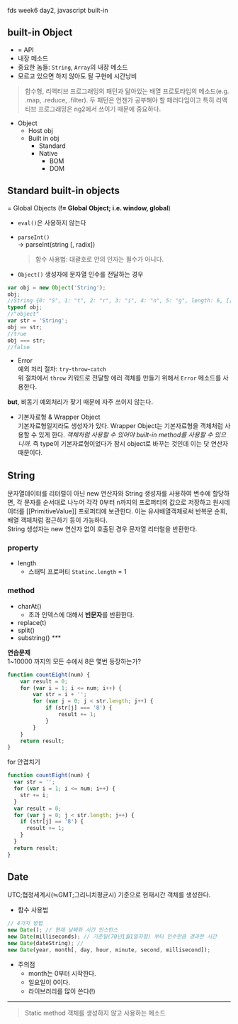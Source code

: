 fds week6 day2, javascript built-in

## built-in Object
* = API
* 내장 메소드
* 중요한 놈들: `String`, `Array`의 내장 메소드
* 모르고 있으면 하지 않아도 될 구현에 시간낭비

> 함수형, 리액티브 프로그래밍의 패턴과 닮아있는 배열 프로토타입의 메소드(e.g. .map, .reduce, .filter). 두 패턴은 언젠가 공부해야 할 패러다임이고 특히 리액티브 프로그래밍은 ng2에서 쓰이기 때문에 중요하다.

* Object
  * Host obj
  * Built in obj
      * Standard
      * Native
          * BOM
          * DOM

## Standard built-in objects
= Global Objects (**!= Global Object; i.e. window, global**)

* `eval()`은 사용하지 않는다

* `parseInt()`  
  -> parseInt(string [, radix])  
  > 함수 사용법: 대괄호로 안의 인자는 필수가 아니다.

* `Object()` 생성자에 문자열 인수를 전달하는 경우
```javascript
var obj = new Object('String');
obj;
//String {0: "S", 1: "t", 2: "r", 3: "i", 4: "n", 5: "g", length: 6, [[PrimitiveValue]]: "String"}
typeof obj;
//"object"
var str = 'String';
obj == str;
//true
obj === str;
//false
```

* Error  
예외 처리 절차: `try`-`throw`-`catch`  
위 절차에서 `throw` 키워드로 전달할 에러 객체를 만들기 위해서 `Error` 메소드를 사용한다.  

**but**, 비동기 예외처리가 잦기 때문에 자주 쓰이지 않는다.

* 기본자료형 & Wrapper Object  
기본자료형일지라도 생성자가 있다. Wrapper Object는 기본자료형을 객체처럼 사용할 수 있게 한다. *객체처럼 사용할 수 있어야 built-in method를 사용할 수 있으니까.* 즉 type이 기본자료형이었다가 잠시 object로 바꾸는 것인데 이는 닷 연산자 때문이다.

## String
문자열데이터를 리터럴이 아닌 new 연산자와 String 생성자를 사용하여 변수에 할당하면, 각 문자를 순서대로 나누어 각각 0부터 n까지의 프로퍼티의 값으로 저장하고 원시데이터를 [[PrimitiveValue]] 프로퍼티에 보관한다. 이는 유사배열객체로써 반복문 순회, 배열 객체처럼 접근하기 등이 가능하다.  
String 생성자는 new 연산자 없이 호출된 경우 문자열 리터럴을 반환한다.

### property
* length
  * 스태틱 프로퍼티 `Statinc.length` = 1

### method
* charAt()
  * 초과 인덱스에 대해서 **빈문자**를 반환한다.
* replace(t)
* split()
* substring() *\*\***

**연습문제**  
1~10000 까지의 모든 수에서 8은 몇번 등장하는가?
```javascript
function countEight(num) {
    var result = 0;
    for (var i = 1; i <= num; i++) {
        var str = i + '';
        for (var j = 0; j < str.length; j++) {
            if (str[j] === '8') {
                result += 1;
            }
        }
    }
    return result;
}
```
for 안겹치기
```javascript
function countEight(num) {
  var str = '';
  for (var i = 1; i <= num; i++) {
    str += i;
  }
  var result = 0;
  for (var j = 0; j < str.length; j++) {
    if (str[j] == '8') {
      result += 1;
    }
  }
  return result;
}
```

## Date
UTC;협정세계시(≒GMT;그리니치평균시) 기준으로 현재시간 객체를 생성한다.

* 함수 사용법  
```javascript
// 4가지 방법
new Date(); // 현재 날짜와 시간 인스턴스
new Date(milliseconds); // 기준일(70년1월1일자정) 부터 인수만큼 경과한 시간
new Date(dateString); // 
new Date(year, month[, day, hour, minute, second, millisecond]);
```

* 주의점
  * month는 0부터 시작한다.
  * 일요일이 0이다.
  * 라이브러리를 많이 쓴다(!)

---

> Static method
> 객체를 생성하지 않고 사용하는 메소드
